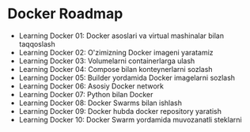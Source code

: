 # Docker Roadmap

* Learning Docker 01: Docker asoslari va virtual mashinalar bilan taqqoslash
* Learning Docker 02: O'zimizning Docker imageni yaratamiz
* Learning Docker 03: Volumelarni containerlarga ulash
* Learning Docker 04: Compose bilan konteynerlarni sozlash
* Learning Docker 05: Builder yordamida Docker imagelarni sozlash
* Learning Docker 06: Asosiy Docker network
* Learning Docker 07: Python bilan Docker
* Learning Docker 08: Docker Swarms bilan ishlash
* Learning Docker 09: Docker hubda docker repository yaratish
* Learning Docker 10: Docker Swarm yordamida muvozanatli steklarni

